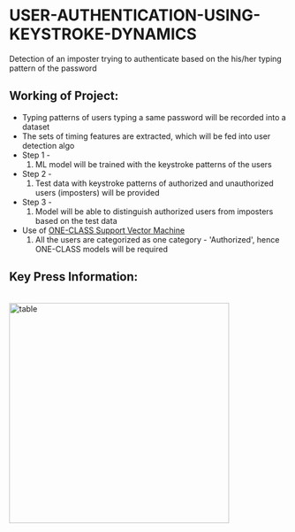 # USER-AUTHENTICATION-USING-KEYSTROKE-DYNAMICS
Detection of an imposter trying to authenticate based on the his/her typing pattern of the password
## Working of Project:
* Typing patterns of users typing a same password will be recorded into a dataset
* The sets of timing features are extracted, which will be fed into user detection algo
* Step 1 -
    1. ML model will be trained with the keystroke patterns of the users
* Step 2 - 
    1. Test data with keystroke patterns of authorized and unauthorized users (imposters) will be provided
* Step 3 - 
    1. Model will be able to distinguish authorized users from imposters based on the test data
* Use of [ONE-CLASS Support Vector Machine](https://scikit-learn.org/stable/modules/generated/sklearn.svm.OneClassSVM.html)
    1. All the users are categorized as one category - 'Authorized', hence ONE-CLASS models will be required

## Key Press Information:
</br> 
<img width="398" alt="table" src="https://user-images.githubusercontent.com/62691101/134121856-1502e73a-7265-42e6-8dcc-4637743911bc.png">
